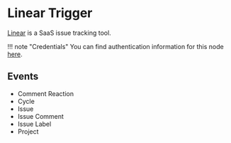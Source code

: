 # Linear Trigger

[Linear](https://linear.app/) is a SaaS issue tracking tool.

!!! note "Credentials"
    You can find authentication information for this node [here](/integrations/builtin/credentials/linear/).


## Events

- Comment Reaction
- Cycle
- Issue
- Issue Comment
- Issue Label
- Project
